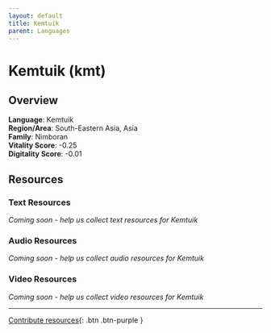 ```yaml
---
layout: default
title: Kemtuik
parent: Languages
---
```


# Kemtuik (kmt)

## Overview

**Language**: Kemtuik  
**Region/Area**: South-Eastern Asia, Asia  
**Family**: Nimboran  
**Vitality Score**: -0.25  
**Digitality Score**: -0.01  

## Resources

### Text Resources
*Coming soon - help us collect text resources for Kemtuik*

### Audio Resources
*Coming soon - help us collect audio resources for Kemtuik*

### Video Resources
*Coming soon - help us collect video resources for Kemtuik*

---

[Contribute resources](https://fairtrain.github.io/){: .btn .btn-purple }
